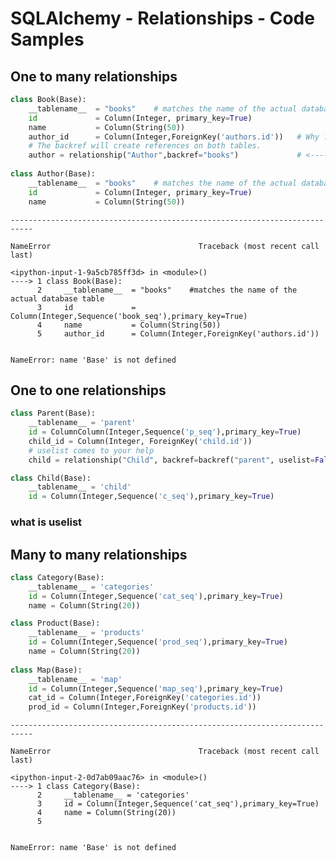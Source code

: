 
# SQLAlchemy - Relationships - Code Samples

## One to many relationships


```python
class Book(Base):
    __tablename__  = "books"    # matches the name of the actual database table
    id             = Column(Integer, primary_key=True) 
    name           = Column(String(50))                                    
    author_id      = Column(Integer,ForeignKey('authors.id'))   # Why ???? Ask question
    # The backref will create references on both tables. 
    author = relationship("Author",backref="books")             # <-----------------------
    
class Author(Base):
    __tablename__  = "books"    # matches the name of the actual database table
    id             = Column(Integer, primary_key=True) 
    name           = Column(String(50))
```


    ---------------------------------------------------------------------------

    NameError                                 Traceback (most recent call last)

    <ipython-input-1-9a5cb785ff3d> in <module>()
    ----> 1 class Book(Base):
          2     __tablename__  = "books"    #matches the name of the actual database table
          3     id             = Column(Integer,Sequence('book_seq'),primary_key=True)
          4     name           = Column(String(50))
          5     author_id      = Column(Integer,ForeignKey('authors.id'))


    NameError: name 'Base' is not defined


## One to one relationships


```python
class Parent(Base):
    __tablename__ = 'parent'
    id = ColumnColumn(Integer,Sequence('p_seq'),primary_key=True) 
    child_id = Column(Integer, ForeignKey('child.id'))
    # uselist comes to your help
    child = relationship("Child", backref=backref("parent", uselist=False)) 

class Child(Base):
    __tablename__ = 'child'
    id = Column(Integer,Sequence('c_seq'),primary_key=True) 
```

### what is uselist 

## Many to many relationships


```python
class Category(Base):
    __tablename__ = 'categories'
    id = Column(Integer,Sequence('cat_seq'),primary_key=True) 
    name = Column(String(20))

class Product(Base):
    __tablename__ = 'products'
    id = Column(Integer,Sequence('prod_seq'),primary_key=True) 
    name = Column(String(20))
    
class Map(Base):
    __tablename__ = 'map'
    id = Column(Integer,Sequence('map_seq'),primary_key=True) 
    cat_id = Column(Integer,ForeignKey('categories.id'))
    prod_id = Column(Integer,ForeignKey('products.id'))
```


    ---------------------------------------------------------------------------

    NameError                                 Traceback (most recent call last)

    <ipython-input-2-0d7ab09aac76> in <module>()
    ----> 1 class Category(Base):
          2     __tablename__ = 'categories'
          3     id = Column(Integer,Sequence('cat_seq'),primary_key=True)
          4     name = Column(String(20))
          5 


    NameError: name 'Base' is not defined

